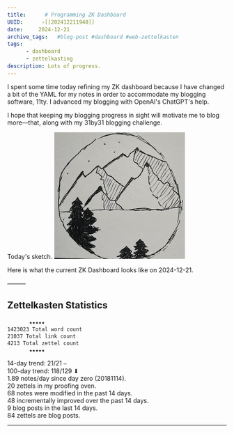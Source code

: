 ```yaml
---
title:      # Programming ZK Dashboard 
UUID:      ›[[202412211940]] 
date:     2024-12-21
archive_tags:   #blog-post #dashboard #web-zettelkasten 
tags:       
      - dashboard
      - zettelkasting
description: Lots of progress. 
---
```

I spent some time today refining my ZK dashboard because I have changed a bit of the YAML for my notes in order to accommodate my blogging software, 11ty. I advanced my blogging with OpenAI's ChatGPT's help. 

I hope that keeping my blogging progress in sight will motivate me to blog more—that, along with my 31by31 blogging challenge.

Today's sketch.
![](media/IMG_0895.jpg)


Here is what the current ZK Dashboard looks like on 2024-12-21. 

––––––  
## Zettelkasten Statistics  
           ★★★★★  
    1423023 Total word count  
    21037 Total link count  
    4213 Total zettel count  
           ★★★★★  
    
14-day trend: 21/21 ⎯  
100-day trend: 118/129 ⬇︎  
1.89 notes/day since day zero (20181114).  
20 zettels in my proofing oven.  
68 notes were modified in the past 14 days.  
48 incrementally improved over the past 14 days.  
9 blog posts in the last 14 days.  
84 zettels are blog posts.  

----------------------------------
<!--
## Source: 

## See Also
- Zettelkasting Dashboard [[202008011415]]
- My Knowledge Project [[202110081952]]
- PKM Dashboard [[202110010953]]

## References

-->

